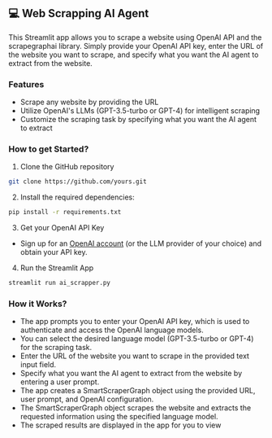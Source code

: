 ## 💻 Web Scrapping AI Agent
This Streamlit app allows you to scrape a website using OpenAI API and the scrapegraphai library. Simply provide your OpenAI API key, enter the URL of the website you want to scrape, and specify what you want the AI agent to extract from the website.

### Features
- Scrape any website by providing the URL
- Utilize OpenAI's LLMs (GPT-3.5-turbo or GPT-4) for intelligent scraping
- Customize the scraping task by specifying what you want the AI agent to extract

### How to get Started?

1. Clone the GitHub repository

```bash
git clone https://github.com/yours.git
```
2. Install the required dependencies:

```bash
pip install -r requirements.txt
```
3. Get your OpenAI API Key

- Sign up for an [OpenAI account](https://platform.openai.com/) (or the LLM provider of your choice) and obtain your API key.

4. Run the Streamlit App
```bash
streamlit run ai_scrapper.py
```

### How it Works?

- The app prompts you to enter your OpenAI API key, which is used to authenticate and access the OpenAI language models.
- You can select the desired language model (GPT-3.5-turbo or GPT-4) for the scraping task.
- Enter the URL of the website you want to scrape in the provided text input field.
- Specify what you want the AI agent to extract from the website by entering a user prompt.
- The app creates a SmartScraperGraph object using the provided URL, user prompt, and OpenAI configuration.
- The SmartScraperGraph object scrapes the website and extracts the requested information using the specified language model.
- The scraped results are displayed in the app for you to view
